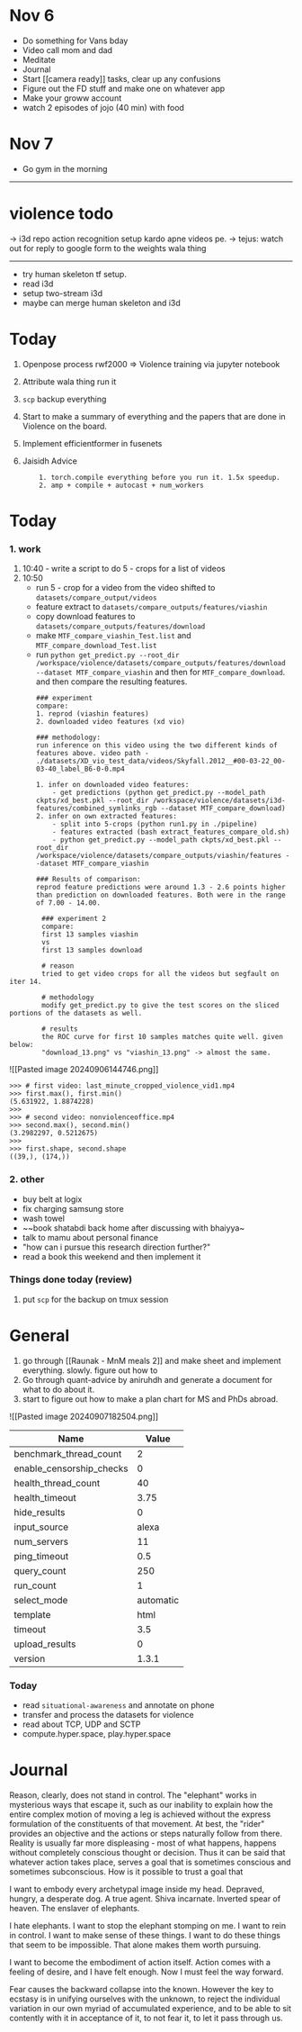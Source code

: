 
# Nov 6
- Do something for Vans bday
- Video call mom and dad
- Meditate
- Journal
- Start [[camera ready]] tasks, clear up any confusions
- Figure out the FD stuff and make one on whatever app
- Make your groww account
- watch 2 episodes of jojo (40 min) with food


# Nov 7
- Go gym in the morning


---





# violence todo

-> i3d repo action recognition setup kardo apne videos pe.
-> tejus: watch out for reply to google form to the weights wala thing

------

- try human skeleton tf setup.
- read i3d
- setup two-stream i3d
- maybe can merge human skeleton and i3d



# Today
1. Openpose process rwf2000 => Violence training via jupyter notebook
2. Attribute wala thing run it
3. `scp` backup everything
4. Start to make a summary of everything and the papers that are done in Violence on the board.

1. Implement efficientformer in fusenets
2. Jaisidh Advice
	```
		1. torch.compile everything before you run it. 1.5x speedup.
		2. amp + compile + autocast + num_workers
	```


# Today
### 1. work
1. 10:40 - write a script to do 5 - crops for a list of videos
2. 10:50 
	- run 5 - crop for a video from the video shifted to `datasets/compare_output/videos`
	- feature extract to `datasets/compare_outputs/features/viashin`
	- copy download features to `datasets/compare_outputs/features/download`
	- make `MTF_compare_viashin_Test.list` and `MTF_compare_download_Test.list`
	- run `python get_predict.py --root_dir /workspace/violence/datasets/compare_outputs/features/download --dataset MTF_compare_viashin` and then for `MTF_compare_download`. and then compare the resulting features. 
		```
		### experiment
		compare:
		1. reprod (viashin features)
		2. downloaded video features (xd vio)

		### methodology:
		run inference on this video using the two different kinds of features above. video path - ./datasets/XD_vio_test_data/videos/Skyfall.2012__#00-03-22_00-03-40_label_B6-0-0.mp4

		1. infer on downloaded video features:
			- get predictions (python get_predict.py --model_path ckpts/xd_best.pkl --root_dir /workspace/violence/datasets/i3d-features/combined_symlinks_rgb --dataset MTF_compare_download)
		2. infer on own extracted features:
			- split into 5-crops (python run1.py in ./pipeline)
			- features extracted (bash extract_features_compare_old.sh)
			- python get_predict.py --model_path ckpts/xd_best.pkl --root_dir /workspace/violence/datasets/compare_outputs/viashin/features --dataset MTF_compare_viashin

		### Results of comparison:
		reprod feature predictions were around 1.3 - 2.6 points higher than prediction on downloaded features. Both were in the range of 7.00 - 14.00.
		```

```
		### experiment 2
		compare:
		first 13 samples viashin
		vs
		first 13 samples download

		# reason
		tried to get video crops for all the videos but segfault on iter 14.

		# methodology
		modify get_predict.py to give the test scores on the sliced portions of the datasets as well.

		# results
		the ROC curve for first 10 samples matches quite well. given below:
		"download_13.png" vs "viashin_13.png" -> almost the same.
```
![[Pasted image 20240906144746.png]]


```
>>> # first video: last_minute_cropped_violence_vid1.mp4
>>> first.max(), first.min()
(5.631922, 1.8874228)
>>>
>>> # second video: nonviolenceoffice.mp4
>>> second.max(), second.min()
(3.2982297, 0.5212675)
>>>
>>> first.shape, second.shape
((39,), (174,))
```

### 2. other
- buy belt at logix
- fix charging samsung store
- wash towel
- ~~book shatabdi back home after discussing with bhaiyya~
- talk to mamu about personal finance
- "how can i pursue this research direction further?"
- read a book this weekend and then implement it

### Things done today (review)
1. put `scp` for the backup on tmux session

# General
1. go through [[Raunak - MnM meals 2]] and make sheet and implement everything. slowly. figure out how to
2. Go through quant-advice by aniruhdh and generate a document for what to do about it.
3. start to figure out how to make a plan chart for MS and PhDs abroad.



![[Pasted image 20240907182504.png]]

| Name                     | Value     |
| ------------------------ | --------- |
| benchmark_thread_count   | 2         |
| enable_censorship_checks | 0         |
| health_thread_count      | 40        |
| health_timeout           | 3.75      |
| hide_results             | 0         |
| input_source             | alexa     |
| num_servers              | 11        |
| ping_timeout             | 0.5       |
| query_count              | 250       |
| run_count                | 1         |
| select_mode              | automatic |
| template                 | html      |
| timeout                  | 3.5       |
| upload_results           | 0         |
| version                  | 1.3.1     |




### Today
- read `situational-awareness` and annotate on phone
- transfer and process the datasets for violence
- read about TCP, UDP and SCTP
- compute.hyper.space, play.hyper.space





# Journal
Reason, clearly, does not stand in control. The "elephant" works in mysterious ways that escape it, such as our inability to explain how the entire complex motion of moving a leg is achieved without the express formulation of the constituents of that movement. At best, the "rider" provides an objective and the actions or steps naturally follow from there. Reality is usually far more displeasing - most of what happens, happens without completely conscious thought or decision. Thus it can be said that whatever action takes place, serves a goal that is sometimes conscious and sometimes subconscious. How is it possible to trust a goal that 

I want to embody every archetypal image inside my head. Depraved, hungry, a desperate dog. A true agent. Shiva incarnate. Inverted spear of heaven. The enslaver of elephants.

I hate elephants.
I want to stop the elephant stomping on me. I want to rein in control. I want to make sense of these things. I want to do these things that seem to be impossible. That alone makes them worth pursuing.


I want to become the embodiment of action itself. Action comes with a feeling of desire, and I have felt enough. Now I must feel the way forward.

Fear causes the backward collapse into the known. However the key to ecstasy is in unifying ourselves with the unknown, to reject the individual variation in our own myriad of accumulated experience, and to be able to sit contently with it in acceptance of it, to not fear it, to let it pass through us.